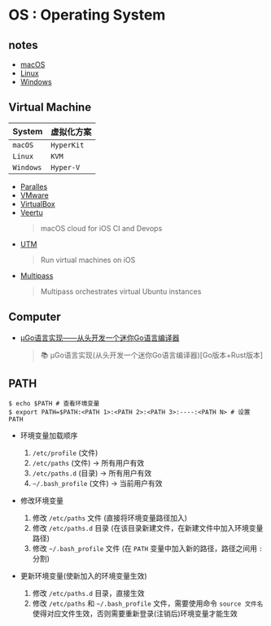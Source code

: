 # OS : Operating System

## notes

- [macOS](macOS.md)
- [Linux](./Linux/README.md)
- [Windows](Windows.md)

## Virtual Machine

| System | 虚拟化方案
| -- | --
| `macOS`   | `HyperKit`
| `Linux`   | `KVM`
| `Windows` | `Hyper-V` 

- [Paralles](https://www.parallels.com/) 
- [VMware](https://www.vmware.com/)
- [VirtualBox](https://www.virtualbox.org/)
- [Veertu](https://veertu.com/) 
    > macOS cloud for iOS CI and Devops
- [UTM](https://getutm.app/) 
    > Run virtual machines on iOS
- [Multipass](https://github.com/canonical/multipass)
    > Multipass orchestrates virtual Ubuntu instances

## Computer

- [µGo语言实现——从头开发一个迷你Go语言编译器](https://github.com/wa-lang/ugo-compiler-book)
    > 📚 µGo语言实现(从头开发一个迷你Go语言编译器)[Go版本+Rust版本]

## PATH

```shell
$ echo $PATH # 查看环境变量
$ export PATH=$PATH:<PATH 1>:<PATH 2>:<PATH 3>:----:<PATH N> # 设置 PATH
```

- 环境变量加载顺序
    1. `/etc/profile`       (文件)
    2. `/etc/paths`         (文件) -> 所有用户有效   
    3. `/etc/paths.d`       (目录) -> 所有用户有效
    4. `~/.bash_profile`    (文件) -> 当前用户有效

- 修改环境变量
    1. 修改 `/etc/paths` 文件 (直接将环境变量路径加入)
    2. 修改 `/etc/paths.d` 目录 (在该目录新建文件，在新建文件中加入环境变量路径)
    3. 修改 `~/.bash_profile` 文件 (在 `PATH` 变量中加入新的路径，路径之间用 `:` 分割)
    
- 更新环境变量(使新加入的环境变量生效)
    1. 修改 `/etc/paths.d` 目录，直接生效
    2. 修改 `/etc/paths` 和 `~/.bash_profile` 文件，需要使用命令 `source 文件名` 使得对应文件生效，否则需要重新登录(注销后)环境变量才能生效